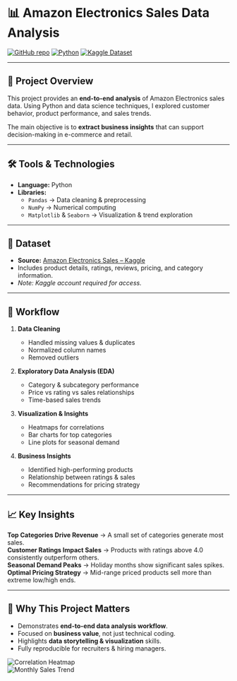 # 📊 Amazon Electronics Sales Data Analysis  

[![GitHub repo](https://img.shields.io/badge/GitHub-Repository-blue?logo=github)](https://github.com/ShubhamKapopara/Product_Sales_Analysis)      [![Python](https://img.shields.io/badge/Python-3.x-yellow?logo=python)](https://www.python.org/)      [![Kaggle Dataset](https://img.shields.io/badge/Dataset-Kaggle-orange?logo=kaggle)](https://www.kaggle.com/datasets/edusanketdk/electronics)  

---

## 🚀 Project Overview  
This project provides an **end-to-end analysis** of Amazon Electronics sales data. Using Python and data science techniques, I explored customer behavior, product performance, and sales trends.  

The main objective is to **extract business insights** that can support decision-making in e-commerce and retail.  

---

## 🛠️ Tools & Technologies  
- **Language:** Python  
- **Libraries:**  
  - `Pandas` → Data cleaning & preprocessing  
  - `NumPy` → Numerical computing  
  - `Matplotlib` & `Seaborn` → Visualization & trend exploration  

---

## 📂 Dataset  
- **Source:** [Amazon Electronics Sales – Kaggle](https://www.kaggle.com/datasets/edusanketdk/electronics)  
- Includes product details, ratings, reviews, pricing, and category information.  
- *Note: Kaggle account required for access.*  

---

## 🔎 Workflow  

1. **Data Cleaning**  
   - Handled missing values & duplicates  
   - Normalized column names  
   - Removed outliers  

2. **Exploratory Data Analysis (EDA)**  
   - Category & subcategory performance  
   - Price vs rating vs sales relationships  
   - Time-based sales trends  

3. **Visualization & Insights**  
   - Heatmaps for correlations  
   - Bar charts for top categories  
   - Line plots for seasonal demand  

4. **Business Insights**  
   - Identified high-performing products  
   - Relationship between ratings & sales  
   - Recommendations for pricing strategy  

---

## 📈 Key Insights  

**Top Categories Drive Revenue** → A small set of categories generate most sales.  
**Customer Ratings Impact Sales** → Products with ratings above 4.0 consistently outperform others.  
**Seasonal Demand Peaks** → Holiday months show significant sales spikes.  
**Optimal Pricing Strategy** → Mid-range priced products sell more than extreme low/high ends.  

---

## 🌟 Why This Project Matters  
- Demonstrates **end-to-end data analysis workflow**.  
- Focused on **business value**, not just technical coding.  
- Highlights **data storytelling & visualization** skills.  
- Fully reproducible for recruiters & hiring managers.  


![Correlation Heatmap](images/correlation_heatmap.png)  
![Monthly Sales Trend](images/monthly_sales_trend.png)  
